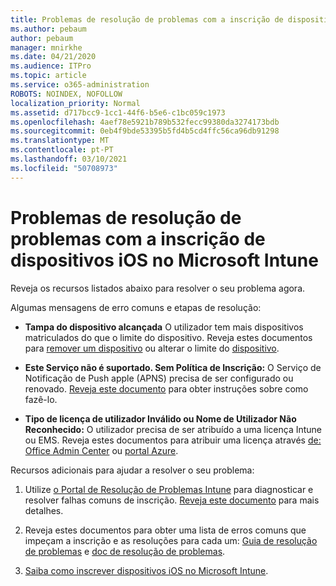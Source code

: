 ```yaml
---
title: Problemas de resolução de problemas com a inscrição de dispositivos iOS no Microsoft Intune
ms.author: pebaum
author: pebaum
manager: mnirkhe
ms.date: 04/21/2020
ms.audience: ITPro
ms.topic: article
ms.service: o365-administration
ROBOTS: NOINDEX, NOFOLLOW
localization_priority: Normal
ms.assetid: d717bcc9-1cc1-44f6-b5e6-c1bc059c1973
ms.openlocfilehash: 4aef78e5921b789b532fecc99380da3274173bdb
ms.sourcegitcommit: 0eb4f9bde53395b5fd4b5cd4ffc56ca96db91298
ms.translationtype: MT
ms.contentlocale: pt-PT
ms.lasthandoff: 03/10/2021
ms.locfileid: "50708973"
---
```

# <a name="troubleshoot-issues-with-enrolling-ios-devices-in-microsoft-intune"></a>Problemas de resolução de problemas com a inscrição de dispositivos iOS no Microsoft Intune

Reveja os recursos listados abaixo para resolver o seu problema agora. 
  
Algumas mensagens de erro comuns e etapas de resolução:
  
- **Tampa do dispositivo alcançada** O utilizador tem mais dispositivos matriculados do que o limite do dispositivo. Reveja estes documentos para [remover um dispositivo](https://docs.microsoft.com/intune/devices-wipe) ou alterar o limite do [dispositivo](https://docs.microsoft.com/intune/enrollment-restrictions-set#set-device-limit-restrictions).
    
- **Este Serviço não é suportado. Sem Política de Inscrição:** O Serviço de Notificação de Push apple (APNS) precisa de ser configurado ou renovado. [Reveja este documento](https://docs.microsoft.com/intune/apple-mdm-push-certificate-get) para obter instruções sobre como fazê-lo. 
    
- **Tipo de licença de utilizador Inválido ou Nome de Utilizador Não Reconhecido:** O utilizador precisa de ser atribuído a uma licença Intune ou EMS. Reveja estes documentos para atribuir uma licença através [de: Office Admin Center](https://docs.microsoft.com/intune/licenses-assign) ou [portal Azure](https://docs.microsoft.com/azure/active-directory/license-users-groups).
    
Recursos adicionais para ajudar a resolver o seu problema:
  
1. Utilize [o Portal de Resolução de Problemas Intune](https://devicemanagement.microsoft.com/#blade/Microsoft_Intune_DeviceSettings/TroubleshootBlade) para diagnosticar e resolver falhas comuns de inscrição. [Reveja este documento](https://docs.microsoft.com/intune/help-desk-operators) para mais detalhes. 
    
2. Reveja estes documentos para obter uma lista de erros comuns que impeçam a inscrição e as resoluções para cada um: [Guia de resolução de problemas](https://support.microsoft.com/help/4039809/troubleshooting-ios-device-enrollment-in-intune) e [doc de resolução de problemas](https://docs.microsoft.com/troubleshoot/mem/intune/troubleshoot-device-enrollment-in-intune).
    
3. [Saiba como inscrever dispositivos iOS no Microsoft Intune](https://docs.microsoft.com/intune/ios-enroll).
    

